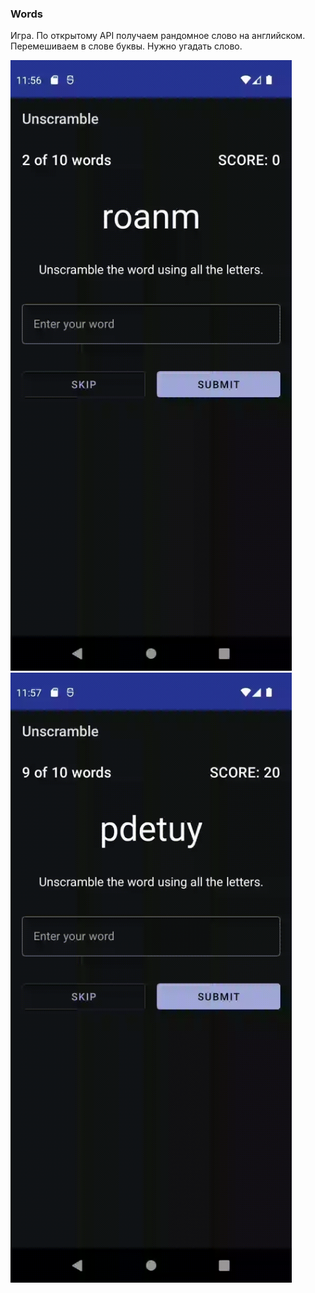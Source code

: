 ### Words

Игра. По открытому API получаем рандомное слово на английском. 
Перемешиваем в слове буквы. Нужно угадать слово.

<img alt="untitled_1.gif" src=".files%2Funtitled_1.gif" width="450"/>
<img alt="untitled_2.gif" src=".files%2Funtitled_2.gif" width="450"/>